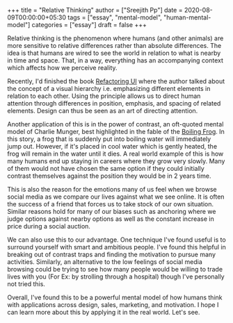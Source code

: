 +++
title = "Relative Thinking"
author = ["Sreejith Pp"]
date = 2020-08-09T00:00:00+05:30
tags = ["essay", "mental-model", "human-mental-model"]
categories = ["essay"]
draft = false
+++

Relative thinking is the phenomenon where humans (and other animals) are more sensitive to relative differences rather than absolute differences. The idea is that humans are wired to see the world in relation to what is nearby in time and space. That, in a way, everything has an accompanying context which affects how we perceive reality.

Recently, I'd finished the book [Refactoring UI](https://www.goodreads.com/book/show/43190966-refactoring-ui) where the author talked about the concept of a visual hierarchy i.e. emphasizing different elements in relation to each other. Using the principle allows us to direct human attention through differences in position, emphasis, and spacing of related elements. Design can thus be seen as an art of directing attention.

Another application of this is in the power of contrast, an oft-quoted mental model of Charlie Munger, best highlighted in the fable of the [Boiling Frog](https://en.wikipedia.org/wiki/Boiling%5Ffrog). In this story, a frog that is suddenly put into boiling water will immediately jump out. However, if it's placed in cool water which is gently heated, the frog will remain in the water until it dies. A real world example of this is how many humans end up staying in careers where they grow very slowly. Many of them would not have chosen the same option if they could initially contrast themselves against the position they would be in 2 years time.

This is also the reason for the emotions many of us feel when we browse social media as we compare our lives against what we see online. It is often the success of a friend that forces us to take stock of our own situation. Similar reasons hold for many of our biases such as anchoring where we judge options against nearby options as well as the constant increase in price during a social auction.

We can also use this to our advantage. One technique I've found useful is to surround yourself with smart and ambitious people. I've found this helpful in breaking out of contrast traps and finding the motivation to pursue many activities. Similarly, an alternative to the low feelings of social media browsing could be trying to see how many people would be willing to trade lives with you (For Ex: by strolling through a hospital) though I've personally not tried this.

Overall, I've found this to be a powerful mental model of how humans think with applications across design, sales, marketing, and motivation. I hope I can learn more about this by applying it in the real world. Let's see.
